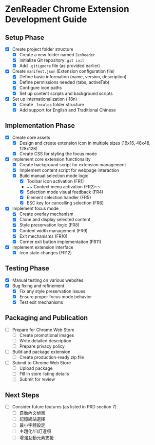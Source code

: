 # ZenReader Chrome Extension Development Guide

## Setup Phase

- [X] Create project folder structure
  - [X] Create a new folder named `ZenReader`
  - [X] Initialize Git repository: `git init`
  - [X] Add `.gitignore` file (as provided earlier)
- [X] Create `manifest.json` (Extension configuration file)
  - [X] Define basic information (name, version, description)
  - [X] Define permissions needed (tabs, activeTab)
  - [X] Configure icon paths
  - [X] Set up content scripts and background scripts
- [X] Set up internationalization (i18n)
  - [X] Create `_locales` folder structure
  - [X] Add support for English and Traditional Chinese

## Implementation Phase

- [X] Create core assets
  - [X] Design and create extension icon in multiple sizes (16x16, 48x48, 128x128)
  - [X] Create CSS for styling the focus mode
- [X] Implement core extension functionality
  - [X] Create background script for extension management
  - [X] Implement content script for webpage interaction
  - [X] Build manual selection mode logic
    - [X] Toolbar icon activation (FR1)
    - ~~ Context menu activation (FR2)~~
    - [X] Selection mode visual feedback (FR4)
    - [X] Element selection handler (FR5)
    - [X] ESC key for cancelling selection (FR6)
- [X] Implement focus mode
  - [X] Create overlay mechanism
  - [X] Clone and display selected content
  - [X] Style preservation logic (FR8)
  - [X] Content width management (FR9)
  - [X] Exit mechanisms (FR10)
  - [X] Corner exit button implementation (FR11)
- [X] Implement extension interface
  - [X] Icon state changes (FR12)

## Testing Phase

- [X] Manual testing on various websites
- [X] Bug fixing and refinement
  - [X] Fix any style preservation issues
  - [X] Ensure proper focus mode behavior
  - [X] Test exit mechanisms

## Packaging and Publication

- [ ] Prepare for Chrome Web Store
  - [ ] Create promotional images
  - [ ] Write detailed description
  - [ ] Prepare privacy policy
- [ ] Build and package extension
  - [ ] Create production-ready zip file
- [ ] Submit to Chrome Web Store
  - [ ] Upload package
  - [ ] Fill in store listing details
  - [ ] Submit for review

## Next Steps

- [ ] Consider future features (as listed in PRD section 7)
  - [ ] 自動內文偵測
  - [ ] 記憶網站選擇
  - [ ] 最小字體設定
  - [ ] 主題化/自訂選項
  - [ ] 增強互動元素支援
